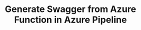 ---
title: Generate Swagger from Azure Function in Azure Pipeline
excerpt_separator: "<!--more-->"
categories:
  - DevOps
tags:
  - Post Formats
  - readability
  - standard
---